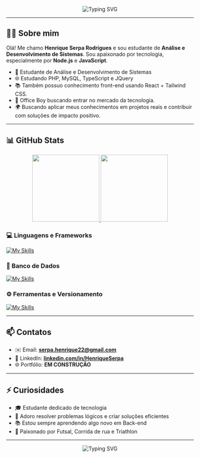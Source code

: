 <p align="center">
 <img src="https://readme-typing-svg.demolab.com?font=Fira+Code&size=22&pause=1000&color=00F7FF&center=true&vCenter=true&width=550&lines=Desenvolvedor+FullStack;Estudante+de+ADS+%F0%9F%93%9A;Apaixonado+por+tecnologia" alt="Typing SVG" />
</p>

---



## 👨‍💻 Sobre mim

Olá! Me chamo **Henrique Serpa Rodrigues** e sou estudante de **Análise e Desenvolvimento de Sistemas**. 
Sou apaixonado por tecnologia, especialmente por **Node.js** e **JavaScript**.

<ul dir="auto">
<li>🧠 Estudante de Análise e Desenvolvimento de Sistemas</li>
<li>🌐 Estudando PHP, MySQL, TypeScript e JQuery</li>
<li>📚 Também possuo conhecimento front-end usando React + Tailwind CSS.</li>
<li>💼 Office Boy buscando entrar no mercado da tecnologia.</li>
<li>🌍 Buscando aplicar meus conhecimentos em projetos reais e contribuir com soluções de impacto positivo.</li>
</ul>

---
## 📊 GitHub Stats

<div align="center">
 <a href="https://github.com/mremboski">
 <img height="180em" src="https://github-readme-stats.vercel.app/api?username=serpahenrique&show_icons=true&theme=radical&include_all_commits=true&count_private=true" />
 <img height="180em" src="https://github-readme-stats.vercel.app/api/top-langs/?username=serpahenrique&layout=compact&langs_count=6&theme=radical&count_weight=0.05&size_weight=0.05&hide=powershell,batchfile,shell" />
 </a>
</div>



### 💻 Linguagens e Frameworks

[![My Skills](https://skillicons.dev/icons?i=js,html,css,tailwind,react,nodejs,php&perline=10)](https://skillicons.dev)

### 🧠 Banco de Dados

[![My Skills](https://skillicons.dev/icons?i=mysql)](https://skillicons.dev)

### ⚙️ Ferramentas e Versionamento

[![My Skills](https://skillicons.dev/icons?i=vscode,git,github&perline=10)](https://skillicons.dev)

---

## 📫 Contatos

- ✉️ Email: **serpa.henrique22@gmail.com**
- 💼 LinkedIn: **[linkedin.com/in/HenriqueSerpa](https://www.linkedin.com/in/henrique-serpa-489a03232/)**
- 🌐 Portfólio: **EM CONSTRUÇÃO**

---

## ⚡ Curiosidades

- 🎓 Estudante dedicado de tecnologia
- 🧩 Adoro resolver problemas lógicos e criar soluções eficientes
- 📚 Estou sempre aprendendo algo novo em Back-end
- 🥋 Paixonado por Futsal, Corrida de rua e Triathlon

---

<p align="center">
 <img src="https://readme-typing-svg.demolab.com?font=Fira+Code&size=22&pause=1000&color=00F7FF&center=true&vCenter=true&width=460&lines=Obrigado+por+Acessar+Meu+Perfil+%F0%9F%93%9A" alt="Typing SVG" />
</p>
